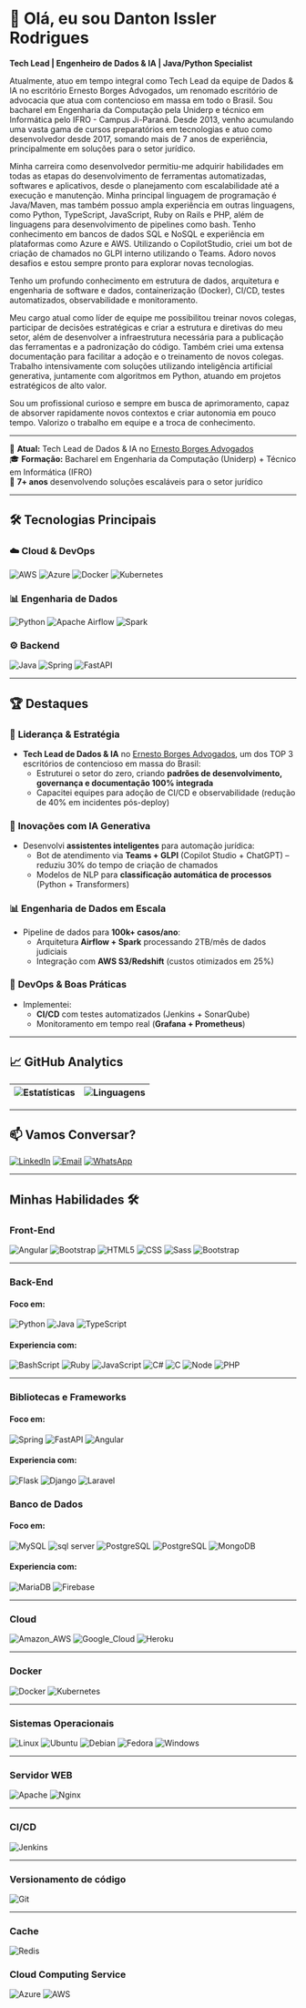 # 👋 Olá, eu sou Danton Issler Rodrigues 
**Tech Lead | Engenheiro de Dados & IA | Java/Python Specialist**

Atualmente, atuo em tempo integral como Tech Lead da equipe de Dados & IA no escritório Ernesto Borges Advogados, um renomado escritório de advocacia que atua com contencioso em massa em todo o Brasil. Sou bacharel em Engenharia da Computação pela Uniderp e técnico em Informática pelo IFRO - Campus Ji-Paraná. Desde 2013, venho acumulando uma vasta gama de cursos preparatórios em tecnologias e atuo como desenvolvedor desde 2017, somando mais de 7 anos de experiência, principalmente em soluções para o setor jurídico.

Minha carreira como desenvolvedor permitiu-me adquirir habilidades em todas as etapas do desenvolvimento de ferramentas automatizadas, softwares e aplicativos, desde o planejamento com escalabilidade até a execução e manutenção. Minha principal linguagem de programação é Java/Maven, mas também possuo ampla experiência em outras linguagens, como Python, TypeScript, JavaScript, Ruby on Rails e PHP, além de linguagens para desenvolvimento de pipelines como bash. Tenho conhecimento em bancos de dados SQL e NoSQL e experiência em plataformas como Azure e AWS. Utilizando o CopilotStudio, criei um bot de criação de chamados no GLPI interno utilizando o Teams. Adoro novos desafios e estou sempre pronto para explorar novas tecnologias.

Tenho um profundo conhecimento em estrutura de dados, arquitetura e engenharia de software e dados, containerização (Docker), CI/CD, testes automatizados, observabilidade e monitoramento.

Meu cargo atual como líder de equipe me possibilitou treinar novos colegas, participar de decisões estratégicas e criar a estrutura e diretivas do meu setor, além de desenvolver a infraestrutura necessária para a publicação das ferramentas e a padronização do código. Também criei uma extensa documentação para facilitar a adoção e o treinamento de novos colegas. Trabalho intensivamente com soluções utilizando inteligência artificial generativa, juntamente com algoritmos em Python, atuando em projetos estratégicos de alto valor.

Sou um profissional curioso e sempre em busca de aprimoramento, capaz de absorver rapidamente novos contextos e criar autonomia em pouco tempo. Valorizo o trabalho em equipe e a troca de conhecimento.

<hr>

💼 **Atual:** Tech Lead de Dados & IA no [Ernesto Borges Advogados](https://www.ernestoborges.com.br/)  
🎓 **Formação:** Bacharel em Engenharia da Computação (Uniderp) + Técnico em Informática (IFRO)  
🚀 **7+ anos** desenvolvendo soluções escaláveis para o setor jurídico  

---

## 🛠 **Tecnologias Principais**  

### ☁️ **Cloud & DevOps**  
![AWS](https://img.shields.io/badge/AWS-FF9900?style=flat&logo=amazon-aws&logoColor=white)
![Azure](https://img.shields.io/badge/Azure-0089D6?style=flat&logo=microsoft-azure&logoColor=white)
![Docker](https://img.shields.io/badge/Docker-2496ED?style=flat&logo=docker&logoColor=white)
![Kubernetes](https://img.shields.io/badge/Kubernetes-326CE5?style=flat&logo=kubernetes&logoColor=white)

### 📊 **Engenharia de Dados**  
![Python](https://img.shields.io/badge/Python-3776AB?style=flat&logo=python&logoColor=white)
![Apache Airflow](https://img.shields.io/badge/Airflow-017CEE?style=flat&logo=apache-airflow&logoColor=white)
![Spark](https://img.shields.io/badge/Spark-E25A1C?style=flat&logo=apache-spark&logoColor=white)

### ⚙️ **Backend**  
![Java](https://img.shields.io/badge/Java-ED8B00?style=flat&logo=openjdk&logoColor=white)
![Spring](https://img.shields.io/badge/Spring-6DB33F?style=flat&logo=spring&logoColor=white)
![FastAPI](https://img.shields.io/badge/FastAPI-009688?style=flat&logo=fastapi&logoColor=white)

---

## 🏆 **Destaques**  

### 🚀 **Liderança & Estratégia**  
- **Tech Lead de Dados & IA** no [Ernesto Borges Advogados](https://www.ernestoborges.com.br/), um dos TOP 3 escritórios de contencioso em massa do Brasil:  
  - Estruturei o setor do zero, criando **padrões de desenvolvimento, governança e documentação 100% integrada**  
  - Capacitei equipes para adoção de CI/CD e observabilidade (redução de 40% em incidentes pós-deploy)  

### 🤖 **Inovações com IA Generativa**  
- Desenvolvi **assistentes inteligentes** para automação jurídica:  
  - Bot de atendimento via **Teams + GLPI** (Copilot Studio + ChatGPT) – reduziu 30% do tempo de criação de chamados  
  - Modelos de NLP para **classificação automática de processos** (Python + Transformers)  

### 📊 **Engenharia de Dados em Escala**  
- Pipeline de dados para **100k+ casos/ano**:  
  - Arquitetura **Airflow + Spark** processando 2TB/mês de dados judiciais  
  - Integração com **AWS S3/Redshift** (custos otimizados em 25%)  

### 🔧 **DevOps & Boas Práticas**  
- Implementei:  
  - **CI/CD** com testes automatizados (Jenkins + SonarQube)  
  - Monitoramento em tempo real (**Grafana + Prometheus**)  

---

## 📈 **GitHub Analytics**  
| ![Estatísticas](https://github-readme-stats.vercel.app/api?username=dantonissler&show_icons=true&theme=dracula&hide_border=true) | ![Linguagens](https://github-readme-stats.vercel.app/api/top-langs/?username=dantonissler&layout=compact&theme=dracula&hide_border=true) |
|----------------------------------------------------------------------------------------------------------------------------------|----------------------------------------------------------------------------------------------------------------------------------------|

---

## 📫 **Vamos Conversar?**  
[![LinkedIn](https://img.shields.io/badge/LinkedIn-0A66C2?style=for-the-badge&logo=linkedin)](https://www.linkedin.com/in/danton-issler-rodrigues-8ba01a115/)
[![Email](https://img.shields.io/badge/Gmail-D14836?style=for-the-badge&logo=gmail&logoColor=white)](mailto:danton.issler18@gmail.com)
[![WhatsApp](https://img.shields.io/badge/WhatsApp-25D366?style=for-the-badge&logo=whatsapp&logoColor=white)](https://wa.me/556792466935)

---

## Minhas Habilidades 🛠

### Front-End

<p>
    <img alt="Angular" src="https://img.shields.io/badge/Angular-DD0031?style=for-the-badge&logo=angular&logoColor=white"/>
    <img alt="Bootstrap" src="https://img.shields.io/badge/Bootstrap-563D7C?style=for-the-badge&logo=bootstrap&logoColor=white"/>
    <img alt="HTML5" src="https://img.shields.io/badge/HTML5-E34F26?style=for-the-badge&logo=html5&logoColor=white"/>
    <img alt="CSS" src="https://img.shields.io/badge/CSS-239120?&style=for-the-badge&logo=css3&logoColor=white"/>
    <img alt="Sass" src="https://img.shields.io/badge/Sass-CC6699?style=for-the-badge&logo=sass&logoColor=white"/>
    <img alt="Bootstrap" src="https://img.shields.io/badge/Bootstrap-563D7C?style=for-the-badge&logo=bootstrap&logoColor=white"/>
</p>

<hr/>

### Back-End

#### Foco em:

<p>
    <img alt="Python" src="https://img.shields.io/badge/Python-14354C?style=for-the-badge&logo=python&logoColor=white"/>
    <img alt="Java" src="https://img.shields.io/badge/Java-ED8B00?style=for-the-badge&logo=java&logoColor=white"/>
    <img alt="TypeScript" src="https://img.shields.io/badge/TypeScript-007ACC?style=for-the-badge&logo=typescript&logoColor=white"/>
</p>

#### Experiencia com:

<p>
    <img alt="BashScript" src="https://img.shields.io/badge/bash%20script-0101?style=flat&logo=gnubash&logoColor=%23FFFFFF&labelColor=%23000000"/>
    <img alt="Ruby" src="https://img.shields.io/badge/Ruby-CC342D?style=for-the-badge&logo=ruby&logoColor=white"/>
    <img alt="JavaScript" src="https://img.shields.io/badge/JavaScript-323330?style=for-the-badge&logo=javascript&logoColor=F7DF1E"/>
    <img alt="C#" src="https://img.shields.io/badge/C%23-239120?style=for-the-badge&logo=c-sharp&logoColor=white"/>
    <img alt="C" src="https://img.shields.io/badge/C%23-239120?style=for-the-badge&logo=c-sharp&logoColor=white"/>
    <img alt="Node" src="https://img.shields.io/badge/Node.js-43853D?style=for-the-badge&logo=node.js&logoColor=white"/>
    <img alt="PHP" src="https://img.shields.io/badge/PHP-777BB4?style=for-the-badge&logo=php&logoColor=white"/>
</p>

<hr/>

### Bibliotecas e Frameworks

#### Foco em:

<p>
  	<img alt="Spring" src="https://img.shields.io/badge/Spring-6DB33F?style=for-the-badge&logo=spring&logoColor=white"/>
    <img alt="FastAPI" src="https://img.shields.io/badge/FastAPI-005571?style=for-the-badge&logo=fastapi"/>
    <img alt="Angular" src="https://img.shields.io/badge/Angular-DD0031?style=for-the-badge&logo=angular&logoColor=white"/>
</p>

#### Experiencia com:

<p>
  <img alt="Flask" src="https://img.shields.io/badge/flask-%23000.svg?style=for-the-badge&logo=flask&logoColor=white"/>
  <img alt="Django" src="https://img.shields.io/badge/django-%23092E20.svg?style=for-the-badge&logo=django&logoColor=white"/>
  <img alt="Laravel" src="https://img.shields.io/badge/Laravel-FF2D20?style=for-the-badge&logo=laravel&logoColor=white"/>
</p>

### Banco de Dados

#### Foco em:

<p>
    <img alt="MySQL" src="https://img.shields.io/badge/MySQL-00000F?style=for-the-badge&logo=mysql&logoColor=white"/>
    <img alt="sql server" src="https://img.shields.io/badge/Microsoft_SQL_Server-CC2927?style=for-the-badge&logo=microsoft-sql-server&logoColor=white"/>
    <img alt="PostgreSQL" src="https://img.shields.io/badge/PostgreSQL-316192?style=for-the-badge&logo=postgresql&logoColor=white"/>
    <img alt="PostgreSQL" src="https://img.shields.io/badge/PostgreSQL-316192?style=for-the-badge&logo=postgresql&logoColor=white"/>
    <img alt="MongoDB" src="https://img.shields.io/badge/MongoDB-%234ea94b.svg?style=for-the-badge&logo=mongodb&logoColor=white"/>
</p>

#### Experiencia com:

<p>
    <img alt="MariaDB" src="https://img.shields.io/badge/MariaDB-01529E?style=for-the-badge&logo=mariadb&logoColor=white"/>
    <img alt="Firebase" src="https://img.shields.io/badge/Firebase-F29D0C?style=for-the-badge&logo=firebase&logoColor=white"/>
</p>

<hr/>

### Cloud

<p>
    <img alt="Amazon_AWS" src="https://img.shields.io/badge/Amazon_AWS-232F3E?style=for-the-badge&logo=amazon-aws&logoColor=white"/>
    <img alt="Google_Cloud" src="https://img.shields.io/badge/Google_Cloud-4285F4?style=for-the-badge&logo=google-cloud&logoColor=white"/>
    <img alt="Heroku" src="https://img.shields.io/badge/Heroku-430098?style=for-the-badge&logo=heroku&logoColor=white"/>
</p>

<hr/>

### Docker

<p>
    <img alt="Docker" src="https://img.shields.io/badge/Docker-2496ED?style=for-the-badge&logo=docker&logoColor=white"/>
    <img alt="Kubernetes" src="https://img.shields.io/badge/Kubernetes-326DE6?style=for-the-badge&logo=kubernetes&logoColor=white"/>
</p>

<hr/>

### Sistemas Operacionais

<p>
    <img alt="Linux" src="https://img.shields.io/badge/Linux-E34F26?style=for-the-badge&logo=linux&logoColor=black"/>
    <img alt="Ubuntu" src="https://img.shields.io/badge/Ubuntu-35495E?style=for-the-badge&logo=ubuntu&logoColor=2CA5E0"/>
    <img alt="Debian" src="https://img.shields.io/badge/Debian-D70A53?style=for-the-badge&logo=debian&logoColor=white"/>
    <img alt="Fedora" src="https://img.shields.io/badge/Fedora-294172?style=for-the-badge&logo=fedora&logoColor=white"/>
    <img alt="Windows" src="https://img.shields.io/badge/Windows-017AD7?style=for-the-badge&logo=windows&logoColor=white"/>
</p>

<hr/>

### Servidor WEB

<p>
    <img alt="Apache" src="https://img.shields.io/badge/Apache-CA2136?style=for-the-badge&logo=apache&logoColor=white"/>
    <img alt="Nginx" src="https://img.shields.io/badge/Nginx-009639?style=for-the-badge&logo=nginx&logoColor=white"/>
</p>

<hr/>

### CI/CD

<p>
    <img alt="Jenkins" src="https://img.shields.io/badge/Jenkins-D33833?style=for-the-badge&logo=jenkins&logoColor=white"/>
</p>

<hr/>

### Versionamento de código 

<p>
    <img alt="Git" src="https://img.shields.io/badge/Git-E34F26?style=for-the-badge&logo=git&logoColor=white"/>
</p>

<hr/>

### Cache

![Redis](https://img.shields.io/badge/redis-%23DD0031.svg?style=for-the-badge&logo=redis&logoColor=white)

### Cloud Computing Service

<p>
<img alt="Azure" src="https://img.shields.io/badge/Azure-blue?style=for-the-badge&logo=microsoft%20azure&logoColor=blue&labelColor=FFFFFF&link=https%3A%2F%2Fimages.app.goo.gl%2FK7PN1jYJd57x4q7A8"/>
  <img alt="AWS" src="https://img.shields.io/badge/AWS-000.svg?style=for-the-badge&logo=amazon-aws&logoColor=white"/>
</p>
